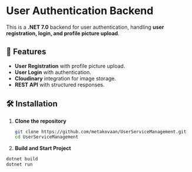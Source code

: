 # User Authentication Backend

This is a **.NET 7.0** backend for user authentication, handling **user registration, login, and profile picture upload**.

## 🚀 Features
- **User Registration** with profile picture upload.
- **User Login** with authentication.
- **Cloudinary** integration for image storage.
- **REST API** with structured responses.

## 🛠️ Installation

1. **Clone the repository**
   ```sh
   git clone https://github.com/metakovaan/UserServiceManagement.git
   cd UserServiceManagement
2. **Build and Start Project**
  ```sh
  dotnet build
  dotnet run
